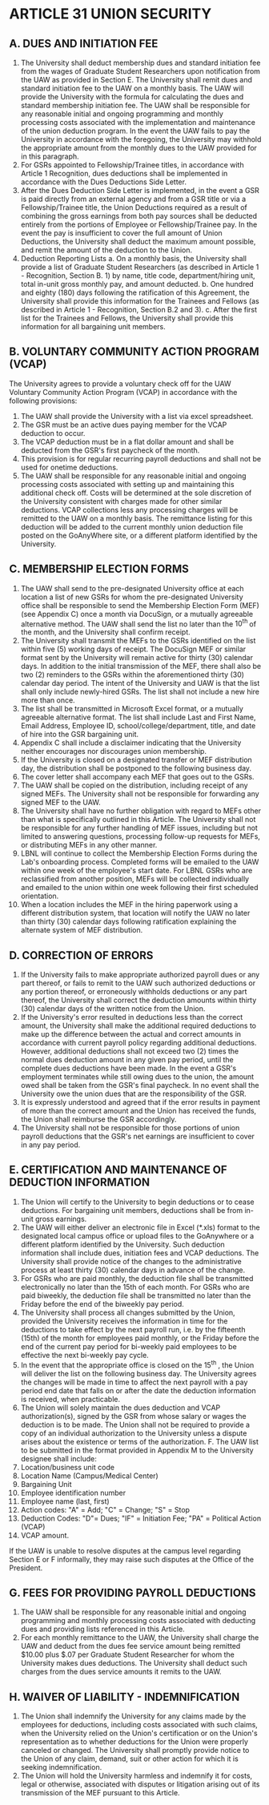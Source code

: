 # ARTICLE 31 UNION SECURITY 

## A. DUES AND INITIATION FEE

1. The University shall deduct membership dues and standard initiation fee from the wages of Graduate Student Researchers upon notification from the UAW as provided in Section E. The University shall remit dues and standard initiation fee to the UAW on a monthly basis. The UAW will provide the University with the formula for calculating the dues and standard membership initiation fee. The UAW shall be responsible for any reasonable initial and ongoing programming and monthly processing costs associated with the implementation and maintenance of the union deduction program. In the event the UAW fails to pay the University in accordance with the foregoing, the University may withhold the appropriate amount from the monthly dues to the UAW provided for in this paragraph.
2. For GSRs appointed to Fellowship/Trainee titles, in accordance with Article 1 Recognition, dues deductions shall be implemented in accordance with the Dues Deductions Side Letter.
3. After the Dues Deduction Side Letter is implemented, in the event a GSR is paid directly from an external agency and from a GSR title or via a Fellowship/Trainee title, the Union Deductions required as a result of combining the gross earnings from both pay sources shall be deducted entirely from the portions of Employee or Fellowship/Trainee pay. In the event the pay is insufficient to cover the full amount of Union Deductions, the University shall deduct the maximum amount possible, and remit the amount of the deduction to the Union.
4. Deduction Reporting Lists
a. On a monthly basis, the University shall provide a list of Graduate Student Researchers (as described in Article 1 - Recognition, Section B. 1) by name, title code, department/hiring unit, total in-unit gross monthly pay, and amount deducted.
b. One hundred and eighty (180) days following the ratification of this Agreement, the University shall provide this information for the Trainees and Fellows (as described in Article 1 - Recognition, Section B.2 and 3).
c. After the first list for the Trainees and Fellows, the University shall provide this information for all bargaining unit members.

## B. VOLUNTARY COMMUNITY ACTION PROGRAM (VCAP)

The University agrees to provide a voluntary check off for the UAW Voluntary Community Action Program (VCAP) in accordance with the following provisions:

1. The UAW shall provide the University with a list via excel spreadsheet.
2. The GSR must be an active dues paying member for the VCAP deduction to occur.
3. The VCAP deduction must be in a flat dollar amount and shall be deducted from the GSR's first paycheck of the month.
4. This provision is for regular recurring payroll deductions and shall not be used for onetime deductions.
5. The UAW shall be responsible for any reasonable initial and ongoing processing costs associated with setting up and maintaining this additional check off. Costs will be determined at the sole discretion of the University consistent with charges made for other similar deductions. VCAP collections less any processing charges will be remitted to the UAW on a monthly basis. The remittance listing for this deduction will be added to the current monthly union deduction file posted on the GoAnyWhere site, or a different platform identified by the University.

## C. MEMBERSHIP ELECTION FORMS

1. The UAW shall send to the pre-designated University office at each location a list of new GSRs for whom the pre-designated University office shall be responsible to send the Membership Election Form (MEF) (see Appendix C) once a month via DocuSign, or a mutually agreeable alternative method. The UAW shall send the list no later than the $10^{\text {th }}$ of the month, and the University shall confirm receipt.
2. The University shall transmit the MEFs to the GSRs identified on the list within five (5) working days of receipt. The DocuSign MEF or similar format sent by the University will remain active for thirty (30) calendar days. In addition to the initial transmission of the MEF, there shall also be two (2) reminders to the GSRs within the aforementioned thirty (30) calendar day period. The intent of the University and UAW is that the list shall only include newly-hired GSRs. The list shall not include a new hire more than once.
3. The list shall be transmitted in Microsoft Excel format, or a mutually agreeable alternative format. The list shall include Last and First Name, Email Address, Employee ID, school/college/department, title, and date of hire into the GSR bargaining unit.
4. Appendix C shall include a disclaimer indicating that the University neither encourages nor discourages union membership.
5. If the University is closed on a designated transfer or MEF distribution day, the distribution shall be postponed to the following business day.
6. The cover letter shall accompany each MEF that goes out to the GSRs.
7. The UAW shall be copied on the distribution, including receipt of any signed MEFs. The University shall not be responsible for forwarding any signed MEF to the UAW.
8. The University shall have no further obligation with regard to MEFs other than what is specifically outlined in this Article. The University shall not be responsible for any further handling of MEF issues, including but not limited to answering questions, processing follow-up requests for MEFs, or distributing MEFs in any other manner.
9. LBNL will continue to collect the Membership Election Forms during the Lab's onboarding process. Completed forms will be emailed to the UAW within one week of the employee's start date. For LBNL GSRs who are reclassified from another position, MEFs will be collected individually and emailed to the union within one week following their first scheduled orientation.
10. When a location includes the MEF in the hiring paperwork using a different distribution system, that location will notify the UAW no later than thirty (30) calendar days following ratification explaining the alternate system of MEF distribution.

## D. CORRECTION OF ERRORS

1. If the University fails to make appropriate authorized payroll dues or any part thereof, or fails to remit to the UAW such authorized deductions or any portion thereof, or erroneously withholds deductions or any part thereof, the University shall correct the deduction amounts within thirty (30) calendar days of the written notice from the Union.
2. If the University's error resulted in deductions less than the correct amount, the University shall make the additional required deductions to make up the difference between the actual and correct amounts in accordance with current payroll policy regarding additional deductions. However, additional deductions shall not exceed two (2) times the normal dues deduction amount in any given pay period, until the complete dues deductions have been made. In the event a GSR's employment terminates while still owing dues to the union, the amount owed shall be taken from the GSR's final paycheck. In no event shall the University owe the union dues that are the responsibility of the GSR.
3. It is expressly understood and agreed that if the error results in payment of more than the correct amount and the Union has received the funds, the Union shall reimburse the GSR accordingly.
4. The University shall not be responsible for those portions of union payroll deductions that the GSR's net earnings are insufficient to cover in any pay period.

## E. CERTIFICATION AND MAINTENANCE OF DEDUCTION INFORMATION

1. The Union will certify to the University to begin deductions or to cease deductions. For bargaining unit members, deductions shall be from in-unit gross earnings.
2. The UAW will either deliver an electronic file in Excel (*.xls) format to the designated local campus office or upload files to the GoAnywhere or a different platform identified by the University. Such deduction information shall include dues, initiation fees and VCAP deductions. The University shall provide notice of the changes to the administrative process at least thirty (30) calendar days in advance of the change.
3. For GSRs who are paid monthly, the deduction file shall be transmitted electronically no later than the 15th of each month. For GSRs who are paid biweekly, the deduction file shall be transmitted no later than the Friday before the end of the biweekly pay period.
4. The University shall process all changes submitted by the Union, provided the University receives the information in time for the deductions to take effect by the next payroll run, i.e. by the fifteenth (15th) of the month for employees paid monthly, or the Friday before the end of the current pay period for bi-weekly paid employees to be effective the next bi-weekly pay cycle.
5. In the event that the appropriate office is closed on the $15^{\text {th }}$, the Union will deliver the list on the following business day. The University agrees the changes will be made in time to affect the next payroll with a pay period end date that falls on or after the date the deduction information is received, when practicable.
6. The Union will solely maintain the dues deduction and VCAP authorization(s), signed by the GSR from whose salary or wages the deduction is to be made. The Union shall not be required to provide a copy of an individual authorization to the University unless a dispute arises about the existence or terms of the authorization.
F. The UAW list to be submitted in the format provided in Appendix M to the University designee shall include:
7. Location/business unit code
8. Location Name (Campus/Medical Center)
9. Bargaining Unit
10. Employee identification number
11. Employee name (last, first)
12. Action codes: "A" = Add; "C" = Change; "S" = Stop
13. Deduction Codes: "D"= Dues; "IF" = Initiation Fee; "PA" = Political Action (VCAP)
14. VCAP amount.

If the UAW is unable to resolve disputes at the campus level regarding Section E or F informally, they may raise such disputes at the Office of the President.

## G. FEES FOR PROVIDING PAYROLL DEDUCTIONS

1. The UAW shall be responsible for any reasonable initial and ongoing programming and monthly processing costs associated with deducting dues and providing lists referenced in this Article.
2. For each monthly remittance to the UAW, the University shall charge the UAW and deduct from the dues fee service amount being remitted $\$ 10.00$ plus $\$ .07$ per Graduate Student Researcher for whom the University makes dues deductions. The University shall deduct such charges from the dues service amounts it remits to the UAW.

## H. WAIVER OF LIABILITY - INDEMNIFICATION

1. The Union shall indemnify the University for any claims made by the employees for deductions, including costs associated with such claims, when the University relied on the Union's certification or on the Union's representation as to whether deductions for the Union were properly canceled or changed. The University shall promptly provide notice to the Union of any claim, demand, suit or other action for which it is seeking indemnification.
2. The Union will hold the University harmless and indemnify it for costs, legal or otherwise, associated with disputes or litigation arising out of its transmission of the MEF pursuant to this Article.
